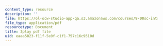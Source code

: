 ```yaml
---
content_type: resource
description: ''
file: https://ol-ocw-studio-app-qa.s3.amazonaws.com/courses/9-00sc-introduction-to-psychology-fall-2011/eaaa5023f11f5e0fc1f1757c16c9510d_gRe7dy2HSTg.pdf
file_type: application/pdf
resourcetype: Document
title: 3play pdf file
uid: eaaa5023-f11f-5e0f-c1f1-757c16c9510d
---
```

